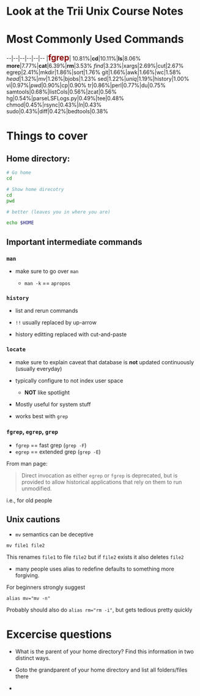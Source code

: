 # Look at the Trii Unix Course Notes

# Most Commonly Used Commands

--|--|--|--|--|--
|<span style="color:darkred; font-size: 150%">**fgrep**</span>| 10.81%|**cd**|10.11%|**ls**|8.06%
**more**|7.77%|**cat**|6.39%|**rm**|3.53%
*find*|3.23%|xargs|2.69%|cut|2.67%
egrep|2.41%|mkdir|1.86%|sort|1.76%
git|1.66%|awk|1.66%|wc|1.58%
*head*|1.32%|*mv*|1.26%|bjobs|1.23%
sed|1.22%|*uniq*|1.19%|history|1.00%
vi|0.97%|*pwd*|0.90%|cp|0.90%
tr|0.86%|perl|0.77%|du|0.75%
samtools|0.68%|listCols|0.56%|zcat|0.56%
hg|0.54%|parseLSFLogs.py|0.49%|tee|0.48%
chmod|0.45%|rsync|0.43%|*ln*|0.43%
sudo|0.43%|diff|0.42%|bedtools|0.38%

# Things to cover

## Home directory:

```bash
# Go home
cd
```

```bash
# Show home direcotry
cd
pwd

# better (leaves you in where you are)

echo $HOME
```

## Important intermediate commands

### `man`

- make sure to go over `man`

    - `man -k` == `apropos`

### `history`

- list and rerun commands

- `!!` usually replaced by up-arrow

- history editting replaced with cut-and-paste

### `locate`

- make sure to explain caveat that database is **not** updated continuously (usually everyday)

- typically configure to not index user space

    - **NOT** like spotlight

- Mostly useful for system stuff

- works best with `grep`

### `fgrep`, `egrep`, `grep`

- `fgrep` == fast grep (`grep -F`)
- `egrep` == extended grep (`grep -E`)

From man page:

> Direct invocation as either `egrep` or `fgrep` is deprecated,
> but  is  provided  to allow historical applications that
> rely on them to run unmodified.

i.e., for old people

## Unix cautions

- `mv` semantics can be deceptive

```
mv file1 file2
```

This renames `file1` to file `file2` but if `file2` exists it also deletes `file2`

- many people uses alias to redefine defaults to something more forgiving.

For beginners strongly suggest

```
alias mv="mv -n"
```

Probably should also do `alias rm="rm -i"`, but gets tedious pretty quickly

# Excercise questions

- What is the parent of your home directory? Find this information in two distinct ways.

- Goto the grandparent of your home directory and list all folders/files there

-

